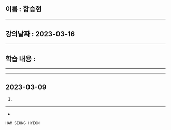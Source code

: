 ## 이름 :  함승현
---
## 강의날짜 : 2023-03-16
---
## 학습 내용 : 



---





---
## 2023-03-09

1.   
***

-
~~~ html
HAM SEUNG HYEON
~~~



